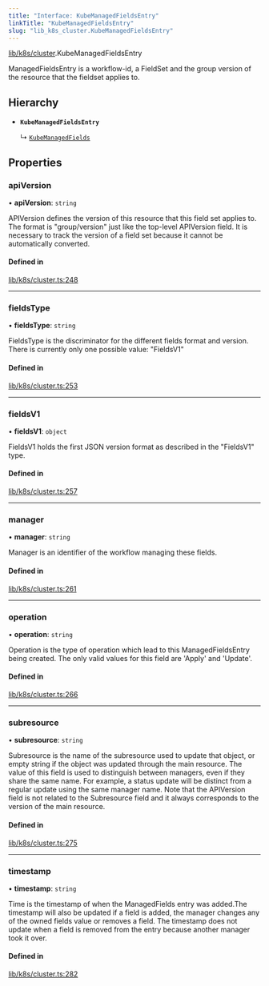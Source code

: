 ```yaml
---
title: "Interface: KubeManagedFieldsEntry"
linkTitle: "KubeManagedFieldsEntry"
slug: "lib_k8s_cluster.KubeManagedFieldsEntry"
---
```


[lib/k8s/cluster](../modules/lib_k8s_cluster.md).KubeManagedFieldsEntry

ManagedFieldsEntry is a workflow-id, a FieldSet and the group version of the
resource that the fieldset applies to.

## Hierarchy

- **`KubeManagedFieldsEntry`**

  ↳ [`KubeManagedFields`](lib_k8s_cluster.KubeManagedFields.md)

## Properties

### apiVersion

• **apiVersion**: `string`

APIVersion defines the version of this resource that this field set applies to.
The format is "group/version" just like the top-level APIVersion field.
It is necessary to track the version of a field set because it cannot be
automatically converted.

#### Defined in

[lib/k8s/cluster.ts:248](https://github.com/headlamp-k8s/headlamp/blob/2ce94491/frontend/src/lib/k8s/cluster.ts#L248)

___

### fieldsType

• **fieldsType**: `string`

FieldsType is the discriminator for the different fields format and version.
There is currently only one possible value: "FieldsV1"

#### Defined in

[lib/k8s/cluster.ts:253](https://github.com/headlamp-k8s/headlamp/blob/2ce94491/frontend/src/lib/k8s/cluster.ts#L253)

___

### fieldsV1

• **fieldsV1**: `object`

FieldsV1 holds the first JSON version format as described in the "FieldsV1" type.

#### Defined in

[lib/k8s/cluster.ts:257](https://github.com/headlamp-k8s/headlamp/blob/2ce94491/frontend/src/lib/k8s/cluster.ts#L257)

___

### manager

• **manager**: `string`

Manager is an identifier of the workflow managing these fields.

#### Defined in

[lib/k8s/cluster.ts:261](https://github.com/headlamp-k8s/headlamp/blob/2ce94491/frontend/src/lib/k8s/cluster.ts#L261)

___

### operation

• **operation**: `string`

Operation is the type of operation which lead to this ManagedFieldsEntry being
created. The only valid values for this field are 'Apply' and 'Update'.

#### Defined in

[lib/k8s/cluster.ts:266](https://github.com/headlamp-k8s/headlamp/blob/2ce94491/frontend/src/lib/k8s/cluster.ts#L266)

___

### subresource

• **subresource**: `string`

Subresource is the name of the subresource used to update that object, or empty
string if the object was updated through the main resource. The value of this
field is used to distinguish between managers, even if they share the same name.
For example, a status update will be distinct from a regular update using the
same manager name. Note that the APIVersion field is not related to the
Subresource field and it always corresponds to the version of the main resource.

#### Defined in

[lib/k8s/cluster.ts:275](https://github.com/headlamp-k8s/headlamp/blob/2ce94491/frontend/src/lib/k8s/cluster.ts#L275)

___

### timestamp

• **timestamp**: `string`

Time is the timestamp of when the ManagedFields entry was added.The timestamp
will also be updated if a field is added, the manager changes any of the owned
fields value or removes a field. The timestamp does not update when a field is
removed from the entry because another manager took it over.

#### Defined in

[lib/k8s/cluster.ts:282](https://github.com/headlamp-k8s/headlamp/blob/2ce94491/frontend/src/lib/k8s/cluster.ts#L282)
